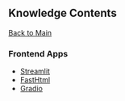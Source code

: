 ## Knowledge Contents

[Back to Main](../README.md)

### Frontend Apps 
* [Streamlit](streamlit.md)
* [FastHtml](fasthtml.md)
* [Gradio](gradio.md)